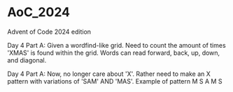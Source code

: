 # AoC_2024
Advent of Code 2024 edition

Day 4 Part A:
    Given a wordfind-like grid. Need to count the amount of times 'XMAS' is found within the grid. Words can read 
    forward, back, up, down, and diagonal.


Day 4 Part A:
    Now, no longer care about 'X'. Rather need to make an X pattern with variations of 'SAM' AND 'MAS'. Example of pattern
    M       S
        A
    M       S